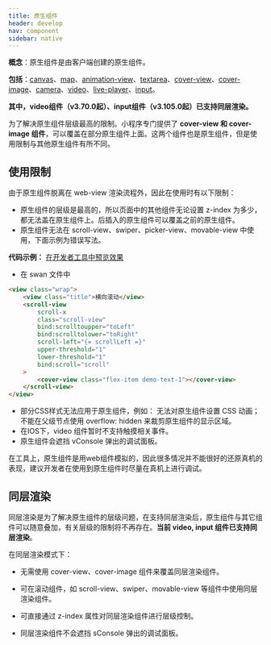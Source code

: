 ```yaml
---
title: 原生组件
header: develop
nav: component
sidebar: native
---
```

**概念**：原生组件是由客户端创建的原生组件。

**包括**：<a href="/develop/component/canvas/">canvas</a>、<a href="/develop/component/map/">map</a>、<a href="/develop/component/base_animation-view-Lottie/">animation-view</a>、<a href="/develop/component/formlist_textarea/">textarea</a>、<a href="/develop/component/view_cover-view/">cover-view</a>、<a href="/develop/component/view_cover-image/">cover-image</a>、<a href="/develop/component/media_camera/">camera</a>、<a href="/develop/component/media_video/">video</a>、<a href="/develop/component/media_live-player/">live-player</a>、<a href="/develop/component/formlist_input/">input</a>。

**其中，video组件（v3.70.0起）、input组件（v3.105.0起）已支持同层渲染。**

为了解决原生组件层级最高的限制。小程序专门提供了 **cover-view 和 cover-image 组件**，可以覆盖在部分原生组件上面。这两个组件也是原生组件，但是使用限制与其他原生组件有所不同。

## 使用限制
由于原生组件脱离在 web-view 渲染流程外，因此在使用时有以下限制：

* 原生组件的层级是最高的，所以页面中的其他组件无论设置 z-index 为多少，都无法盖在原生组件上。后插入的原生组件可以覆盖之前的原生组件。
* 原生组件无法在 scroll-view、swiper、picker-view、movable-view 中使用，下面示例为错误写法。

**代码示例：**
<a href="swanide://fragment/5922e661e44f0a3f1ee0a36e91cc8e051576054229427" title="在开发者工具中预览效果" target="_self">在开发者工具中预览效果</a>

* 在 swan 文件中

```html
<view class="wrap">
    <view class="title">横向滚动</view>
    <scroll-view
        scroll-x
        class="scroll-view"
        bind:scrolltoupper="toLeft"
        bind:scrolltolower="toRight"
        scroll-left="{= scrollLeft =}"
        upper-threshold="1"
        lower-threshold="1"
        bind:scroll="scroll"
    >
        <cover-view class="flex-item demo-text-1"></cover-view>
    </scroll-view>
</view>
```
* 部分CSS样式无法应用于原生组件，例如：
        无法对原生组件设置 CSS 动画；
        不能在父级节点使用 overflow: hidden 来裁剪原生组件的显示区域。
* 在IOS下，video 组件暂时不支持触摸相关事件。
* 原生组件会遮挡 vConsole 弹出的调试面板。

在工具上，原生组件是用web组件模拟的，因此很多情况并不能很好的还原真机的表现，建议开发者在使用到原生组件时尽量在真机上进行调试。

## 同层渲染

同层渲染是为了解决原生组件的层级问题，在支持同层渲染后，原生组件与其它组件可以随意叠加，有关层级的限制将不再存在。**当前 video, input 组件已支持同层渲染**。

在同层渲染模式下：

* 无需使用 cover-view、cover-image 组件来覆盖同层渲染组件。

* 可在滚动组件，如 scroll-view、swiper、movable-view 等组件中使用同层渲染组件。

* 可直接通过 z-index 属性对同层渲染组件进行层级控制。

* 同层渲染组件不会遮挡 sConsole 弹出的调试面板。
